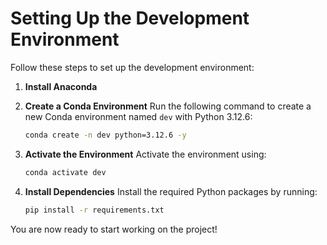# Setting Up the Development Environment

Follow these steps to set up the development environment:

1. **Install Anaconda**

2. **Create a Conda Environment**
   Run the following command to create a new Conda environment named `dev` with Python 3.12.6:
   ```bash
   conda create -n dev python=3.12.6 -y
   ```

3. **Activate the Environment**
   Activate the environment using:
   ```bash
   conda activate dev
   ```

4. **Install Dependencies**
   Install the required Python packages by running:
   ```bash
   pip install -r requirements.txt
   ```

You are now ready to start working on the project!
